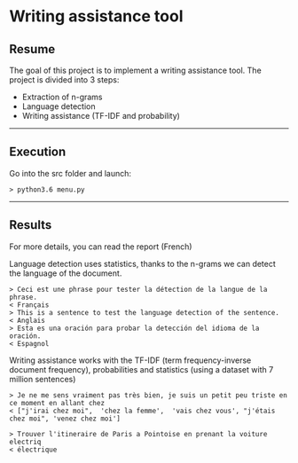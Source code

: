 
# Writing assistance tool

Resume
------

The goal of this project is to implement a writing assistance tool. The project is divided into 3 steps:
* Extraction of n-grams
* Language detection
* Writing assistance (TF-IDF and probability)

___
Execution
---------

Go into the src folder and launch:

    > python3.6 menu.py

___
Results
-------

For more details, you can read the report (French)

Language detection uses statistics, thanks to the n-grams we can detect the language of the document.

    > Ceci est une phrase pour tester la détection de la langue de la phrase.
    < Français
    > This is a sentence to test the language detection of the sentence.
    < Anglais
    > Esta es una oración para probar la detección del idioma de la oración.
    < Espagnol
    
Writing assistance works with the TF-IDF (term frequency-inverse document frequency), probabilities and statistics (using a dataset with 7 million sentences)

    > Je ne me sens vraiment pas très bien, je suis un petit peu triste en ce moment en allant chez 
    < ["j'irai chez moi",  'chez la femme',  'vais chez vous', "j'étais chez moi", 'venez chez moi']
    
    > Trouver l'itineraire de Paris a Pointoise en prenant la voiture electriq
    < électrique
